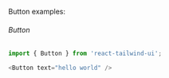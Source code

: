 Button examples:

###### Button
```js
import { Button } from 'react-tailwind-ui';

<Button text="hello world" />
```
